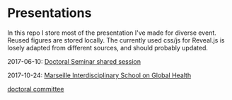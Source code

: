 # Presentations

In this repo I store most of the presentation I've made for diverse event. Reused figures are stored locally. The currently used css/js for Reveal.js is losely adapted from different sources, and should probably updated.

2017-06-10: [Doctoral Seminar shared session](https://grlurton.github.io/presentations/2017-06%20Seminar%20Presentation.html)

2017-10-24: [Marseille Interdisciplinary School on Global Health](https://grlurton.github.io/presentations/2017-10-24%20-%20Marseille%20School%20Global%20Health.html)

[doctoral committee](https://grlurton.github.io/presentations/2017-05-23%20-%20Doctoral%20Committee%20Meeting.html)
